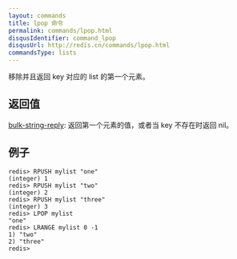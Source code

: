 ```yaml
---
layout: commands
title: lpop 命令
permalink: commands/lpop.html
disqusIdentifier: command_lpop
disqusUrl: http://redis.cn/commands/lpop.html
commandsType: lists
---
```


移除并且返回 key 对应的 list 的第一个元素。

## 返回值

[bulk-string-reply](/topics/protocol.html#bulk-string-reply): 返回第一个元素的值，或者当 key 不存在时返回 nil。

## 例子

	redis> RPUSH mylist "one"
	(integer) 1
	redis> RPUSH mylist "two"
	(integer) 2
	redis> RPUSH mylist "three"
	(integer) 3
	redis> LPOP mylist
	"one"
	redis> LRANGE mylist 0 -1
	1) "two"
	2) "three"
	redis> 



